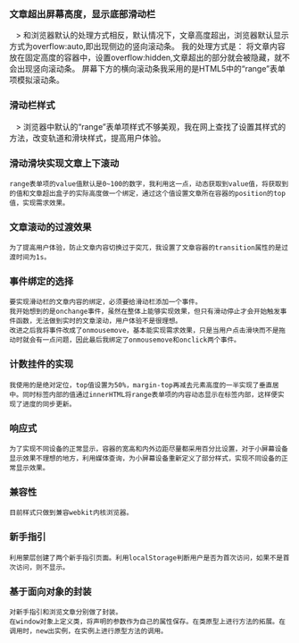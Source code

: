 ### 文章超出屏幕高度，显示底部滑动栏
    > 和浏览器默认的处理方式相反，默认情况下，文章高度超出，浏览器默认显示方式为overflow:auto,即出现侧边的竖向滚动条。
    我的处理方式是：
    将文章内容放在固定高度的容器中，设置overflow:hidden,文章超出的部分就会被隐藏，就不会出现竖向滚动条。
    屏幕下方的横向滚动条我采用的是HTML5中的“range”表单项模拟滚动条。

### 滑动栏样式
    > 浏览器中默认的“range”表单项样式不够美观，我在网上查找了设置其样式的方法，改变轨道和滑块样式，提高用户体验。

### 滑动滑块实现文章上下滚动
    range表单项的value值默认是0~100的数字，我利用这一点，动态获取到value值，将获取到的值和文章超出盒子的实际高度做一个绑定，通过这个值设置文章所在容器的position的top值，实现需求效果。

### 文章滚动的过渡效果
    为了提高用户体验，防止文章内容切换过于突兀，我设置了文章容器的transition属性的是过渡时间为1s。

### 事件绑定的选择
    要实现滑动栏的文章内容的绑定，必须要给滑动栏添加一个事件。
    我开始想到的是onchange事件，虽然在整体上能够实现效果，但只有滑动停止才会开始触发事件函数，无法做到实时的文章滚动，用户体验不是很理想。
    改进之后我将事件改成了onmousemove，基本能实现需求效果，只是当用户点击滑块而不是拖动时就会有一点问题，因此最后我绑定了onmousemove和onclick两个事件。

### 计数挂件的实现
    我使用的是绝对定位，top值设置为50%，margin-top再减去元素高度的一半实现了垂直居中。同时标签内部的值通过innerHTML将range表单项的内容动态显示在标签内部，这样便实现了进度的同步更新。

### 响应式
    为了实现不同设备的正常显示，容器的宽高和内外边距尽量都采用百分比设置，对于小屏幕设备显示效果不理想的地方，利用媒体查询，为小屏幕设备重新定义了部分样式，实现不同设备的正常显示效果。

### 兼容性
    目前样式只做到兼容webkit内核浏览器。

### 新手指引
    利用蒙层创建了两个新手指引页面。利用localStorage判断用户是否为首次访问，如果不是首次访问，则不显示。

### 基于面向对象的封装
    对新手指引和浏览文章分别做了封装。
    在window对象上定义类，将声明的参数作为自己的属性保存。在类原型上进行方法的拓展。在调用时，new出实例，在实例上进行原型方法的调用。
